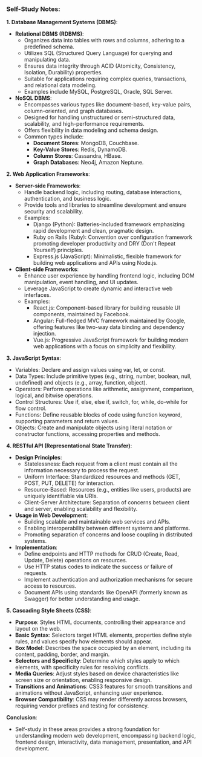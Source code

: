 
### Self-Study Notes:

**1. Database Management Systems (DBMS)**:
- **Relational DBMS (RDBMS)**:
  - Organizes data into tables with rows and columns, adhering to a predefined schema.
  - Utilizes SQL (Structured Query Language) for querying and manipulating data.
  - Ensures data integrity through ACID (Atomicity, Consistency, Isolation, Durability) properties.
  - Suitable for applications requiring complex queries, transactions, and relational data modeling.
  - Examples include MySQL, PostgreSQL, Oracle, SQL Server.
- **NoSQL DBMS**:
  - Encompasses various types like document-based, key-value pairs, column-oriented, and graph databases.
  - Designed for handling unstructured or semi-structured data, scalability, and high-performance requirements.
  - Offers flexibility in data modeling and schema design.
  - Common types include:
    - **Document Stores**: MongoDB, Couchbase.
    - **Key-Value Stores**: Redis, DynamoDB.
    - **Column Stores**: Cassandra, HBase.
    - **Graph Databases**: Neo4j, Amazon Neptune.

**2. Web Application Frameworks**:
- **Server-side Frameworks**:
  - Handle backend logic, including routing, database interactions, authentication, and business logic.
  - Provide tools and libraries to streamline development and ensure security and scalability.
  - Examples:
    - Django (Python): Batteries-included framework emphasizing rapid development and clean, pragmatic design.
    - Ruby on Rails (Ruby): Convention over configuration framework promoting developer productivity and DRY (Don't Repeat Yourself) principles.
    - Express.js (JavaScript): Minimalistic, flexible framework for building web applications and APIs using Node.js.
- **Client-side Frameworks**:
  - Enhance user experience by handling frontend logic, including DOM manipulation, event handling, and UI updates.
  - Leverage JavaScript to create dynamic and interactive web interfaces.
  - Examples:
    - React.js: Component-based library for building reusable UI components, maintained by Facebook.
    - Angular: Full-fledged MVC framework maintained by Google, offering features like two-way data binding and dependency injection.
    - Vue.js: Progressive JavaScript framework for building modern web applications with a focus on simplicity and flexibility.

**3. JavaScript Syntax**:
- Variables: Declare and assign values using var, let, or const.
- Data Types: Include primitive types (e.g., string, number, boolean, null, undefined) and objects (e.g., array, function, object).
- Operators: Perform operations like arithmetic, assignment, comparison, logical, and bitwise operations.
- Control Structures: Use if, else, else if, switch, for, while, do-while for flow control.
- Functions: Define reusable blocks of code using function keyword, supporting parameters and return values.
- Objects: Create and manipulate objects using literal notation or constructor functions, accessing properties and methods.

**4. RESTful API (Representational State Transfer)**:
- **Design Principles**:
  - Statelessness: Each request from a client must contain all the information necessary to process the request.
  - Uniform Interface: Standardized resources and methods (GET, POST, PUT, DELETE) for interaction.
  - Resource-Based: Resources (e.g., entities like users, products) are uniquely identifiable via URIs.
  - Client-Server Architecture: Separation of concerns between client and server, enabling scalability and flexibility.
- **Usage in Web Development**:
  - Building scalable and maintainable web services and APIs.
  - Enabling interoperability between different systems and platforms.
  - Promoting separation of concerns and loose coupling in distributed systems.
- **Implementation**:
  - Define endpoints and HTTP methods for CRUD (Create, Read, Update, Delete) operations on resources.
  - Use HTTP status codes to indicate the success or failure of requests.
  - Implement authentication and authorization mechanisms for secure access to resources.
  - Document APIs using standards like OpenAPI (formerly known as Swagger) for better understanding and usage.

**5. Cascading Style Sheets (CSS)**:
- **Purpose**: Styles HTML documents, controlling their appearance and layout on the web.
- **Basic Syntax**: Selectors target HTML elements, properties define style rules, and values specify how elements should appear.
- **Box Model**: Describes the space occupied by an element, including its content, padding, border, and margin.
- **Selectors and Specificity**: Determine which styles apply to which elements, with specificity rules for resolving conflicts.
- **Media Queries**: Adjust styles based on device characteristics like screen size or orientation, enabling responsive design.
- **Transitions and Animations**: CSS3 features for smooth transitions and animations without JavaScript, enhancing user experience.
- **Browser Compatibility**: CSS may render differently across browsers, requiring vendor prefixes and testing for consistency.

**Conclusion**:
- Self-study in these areas provides a strong foundation for understanding modern web development, encompassing backend logic, frontend design, interactivity, data management, presentation, and API development.
